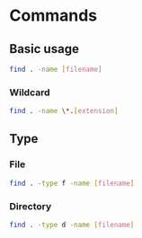# Commands

## Basic usage

```sh
find . -name [filename]
```

### Wildcard

```sh
find . -name \*.[extension]
```

## Type

### File

```sh
find . -type f -name [filename]
```

### Directory

```sh
find . -type d -name [filename]
```
